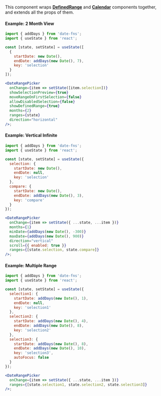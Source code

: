 This component wraps **[DefinedRange](#definedrange)** and **[Calendar](#calendar)** components together, and extends all the props of them.

#### Example: 2 Month View

```jsx inside Markdown
import { addDays } from 'date-fns';
import { useState } from 'react';

const [state, setState] = useState([
  {
    startDate: new Date(),
    endDate: addDays(new Date(), 7),
    key: 'selection'
  }
]);

<DateRangePicker
  onChange={item => setState([item.selection])}
  showSelectionPreview={true}
  moveRangeOnFirstSelection={false}
  allowDisabledSelection={false}
  showDefinedRange={true}
  months={2}
  ranges={state}
  direction="horizontal"
/>;
```

#### Example: Vertical Infinite

```jsx inside Markdown
import { addDays } from 'date-fns';
import { useState } from 'react';

const [state, setState] = useState({
  selection: {
    startDate: new Date(),
    endDate: null,
    key: 'selection'
  },
  compare: {
    startDate: new Date(),
    endDate: addDays(new Date(), 3),
    key: 'compare'
  }
});

<DateRangePicker
  onChange={item => setState({ ...state, ...item })}
  months={1}
  minDate={addDays(new Date(), -300)}
  maxDate={addDays(new Date(), 900)}
  direction="vertical"
  scroll={{ enabled: true }}
  ranges={[state.selection, state.compare]}
/>;
```

#### Example: Multiple Range

```jsx inside Markdown
import { addDays } from 'date-fns';
import { useState } from 'react';

const [state, setState] = useState({
  selection1: {
    startDate: addDays(new Date(), 1),
    endDate: null,
    key: 'selection1'
  },
  selection2: {
    startDate: addDays(new Date(), 4),
    endDate: addDays(new Date(), 8),
    key: 'selection2'
  },
  selection3: {
    startDate: addDays(new Date(), 8),
    endDate: addDays(new Date(), 10),
    key: 'selection3',
    autoFocus: false
  }
});

<DateRangePicker
  onChange={item => setState({ ...state, ...item })}
  ranges={[state.selection1, state.selection2, state.selection3]}
/>;
```
